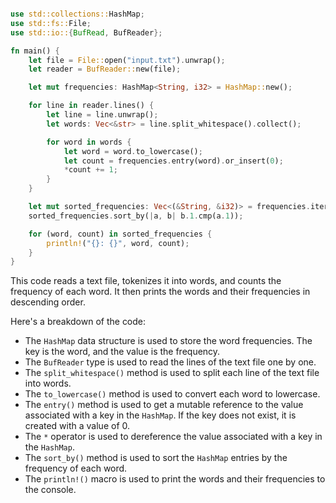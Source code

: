 ```rust

use std::collections::HashMap;
use std::fs::File;
use std::io::{BufRead, BufReader};

fn main() {
    let file = File::open("input.txt").unwrap();
    let reader = BufReader::new(file);

    let mut frequencies: HashMap<String, i32> = HashMap::new();

    for line in reader.lines() {
        let line = line.unwrap();
        let words: Vec<&str> = line.split_whitespace().collect();

        for word in words {
            let word = word.to_lowercase();
            let count = frequencies.entry(word).or_insert(0);
            *count += 1;
        }
    }

    let mut sorted_frequencies: Vec<(&String, &i32)> = frequencies.iter().collect();
    sorted_frequencies.sort_by(|a, b| b.1.cmp(a.1));

    for (word, count) in sorted_frequencies {
        println!("{}: {}", word, count);
    }
}

```

This code reads a text file, tokenizes it into words, and counts the frequency of each word. It then prints the words and their frequencies in descending order.

Here's a breakdown of the code:

- The `HashMap` data structure is used to store the word frequencies. The key is the word, and the value is the frequency.
- The `BufReader` type is used to read the lines of the text file one by one.
- The `split_whitespace()` method is used to split each line of the text file into words.
- The `to_lowercase()` method is used to convert each word to lowercase.
- The `entry()` method is used to get a mutable reference to the value associated with a key in the `HashMap`. If the key does not exist, it is created with a value of 0.
- The `*` operator is used to dereference the value associated with a key in the `HashMap`.
- The `sort_by()` method is used to sort the `HashMap` entries by the frequency of each word.
- The `println!()` macro is used to print the words and their frequencies to the console.